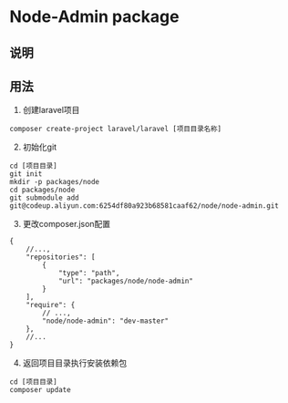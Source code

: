 # Node-Admin package

## 说明

## 用法

1. 创建laravel项目
```shell
composer create-project laravel/laravel [项目目录名称]
```

2. 初始化git
```shell
cd [项目目录]
git init
mkdir -p packages/node
cd packages/node
git submodule add git@codeup.aliyun.com:6254df80a923b68581caaf62/node/node-admin.git
```

3. 更改composer.json配置
```json5
{
    //...,
    "repositories": [
        {
            "type": "path",
            "url": "packages/node/node-admin"
        }
    ],
    "require": {
        // ...,
        "node/node-admin": "dev-master"
    },
    //...
}
```

4. 返回项目目录执行安装依赖包
```shell
cd [项目目录]
composer update
```
